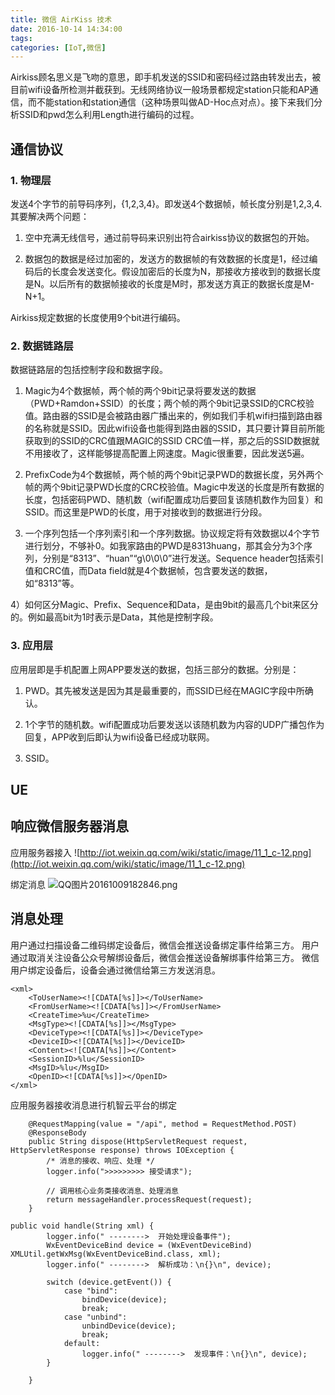 ```yaml
---
title: 微信 AirKiss 技术
date: 2016-10-14 14:34:00
tags: 
categories: [IoT,微信]
---
```


Airkiss顾名思义是飞吻的意思，即手机发送的SSID和密码经过路由转发出去，被目前wifi设备所检测并截获到。无线网络协议一般场景都规定station只能和AP通信，而不能station和station通信（这种场景叫做AD-Hoc点对点）。接下来我们分析SSID和pwd怎么利用Length进行编码的过程。

## 通信协议
### 1. 物理层

发送4个字节的前导码序列，{1,2,3,4}。即发送4个数据帧，帧长度分别是1,2,3,4.其要解决两个问题：

1. 空中充满无线信号，通过前导码来识别出符合airkiss协议的数据包的开始。

2. 数据包的数据是经过加密的，发送方的数据帧的有效数据的长度是1，经过编码后的长度会发送变化。假设加密后的长度为N，那接收方接收到的数据长度是N。以后所有的数据帧接收的长度是M时，那发送方真正的数据长度是M-N+1。

Airkiss规定数据的长度使用9个bit进行编码。

### 2. 数据链路层

数据链路层的包括控制字段和数据字段。

1. Magic为4个数据帧，两个帧的两个9bit记录将要发送的数据（PWD+Ramdon+SSID）的长度；两个帧的两个9bit记录SSID的CRC校验值。路由器的SSID是会被路由器广播出来的，例如我们手机wifi扫描到路由器的名称就是SSID。因此wifi设备也能得到路由器的SSID，其只要计算目前所能获取到的SSID的CRC值跟MAGIC的SSID CRC值一样，那之后的SSID数据就不用接收了，这样能够提高配置上网速度。Magic很重要，因此发送5遍。

2. PrefixCode为4个数据帧，两个帧的两个9bit记录PWD的数据长度，另外两个帧的两个9bit记录PWD长度的CRC校验值。Magic中发送的长度是所有数据的长度，包括密码PWD、随机数（wifi配置成功后要回复该随机数作为回复）和SSID。而这里是PWD的长度，用于对接收到的数据进行分段。

3. 一个序列包括一个序列索引和一个序列数据。协议规定将有效数据以4个字节进行划分，不够补0。如我家路由的PWD是8313huang，那其会分为3个序列，分别是“8313”、“huan”“g\0\0\0”进行发送。Sequence header包括索引值和CRC值，而Data field就是4个数据帧，包含要发送的数据，如“8313”等。

4）如何区分Magic、Prefix、Sequence和Data，是由9bit的最高几个bit来区分的。例如最高bit为1时表示是Data，其他是控制字段。

### 3. 应用层
      
应用层即是手机配置上网APP要发送的数据，包括三部分的数据。分别是：

1. PWD。其先被发送是因为其是最重要的，而SSID已经在MAGIC字段中所确认。

2. 1个字节的随机数。wifi配置成功后要发送以该随机数为内容的UDP广播包作为回复，APP收到后即认为wifi设备已经成功联网。

3. SSID。

## UE



## 响应微信服务器消息

应用服务器接入
![http://iot.weixin.qq.com/wiki/static/image/11_1_c-12.png](http://iot.weixin.qq.com/wiki/static/image/11_1_c-12.png)

绑定消息
![QQ图片20161009182846.png][1]

## 消息处理
用户通过扫描设备二维码绑定设备后，微信会推送设备绑定事件给第三方。
用户通过取消关注设备公众号解绑设备后，微信会推送设备解绑事件给第三方。
微信用户绑定设备后，设备会通过微信给第三方发送消息。

```
<xml>
    <ToUserName><![CDATA[%s]]></ToUserName>
    <FromUserName><![CDATA[%s]]></FromUserName>
    <CreateTime>%u</CreateTime>
    <MsgType><![CDATA[%s]]></MsgType>
    <DeviceType><![CDATA[%s]]></DeviceType>
    <DeviceID><![CDATA[%s]]></DeviceID>
    <Content><![CDATA[%s]]></Content>
    <SessionID>%lu</SessionID>
    <MsgID>%lu</MsgID>
    <OpenID><![CDATA[%s]]></OpenID>
</xml>
```

应用服务器接收消息进行机智云平台的绑定
```
    @RequestMapping(value = "/api", method = RequestMethod.POST)
    @ResponseBody
    public String dispose(HttpServletRequest request, HttpServletResponse response) throws IOException {
        /* 消息的接收、响应、处理 */
        logger.info(">>>>>>>>> 接受请求");

        // 调用核心业务类接收消息、处理消息
        return messageHandler.processRequest(request);
    }

public void handle(String xml) {
        logger.info(" -------->  开始处理设备事件");
        WxEventDeviceBind device = (WxEventDeviceBind) XMLUtil.getWxMsg(WxEventDeviceBind.class, xml);
        logger.info(" -------->  解析成功：\n{}\n", device);

        switch (device.getEvent()) {
            case "bind":
                bindDevice(device);
                break;
            case "unbind":
                unbindDevice(device);
                break;
            default:
                logger.info(" -------->  发现事件：\n{}\n", device);
        }

    }
```


  [1]: http://applehater.cn/usr/uploads/2016/10/1525426596.png
